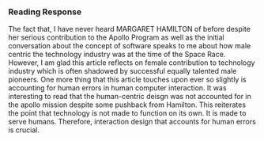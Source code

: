  ### Reading Response
 The fact that, I have never heard MARGARET HAMILTON of  before despite her serious contribution to the Apollo Program as well as the 
 initial conversation about the concept of software speaks to me about how male centric the technology industry was at the time of the 
 Space Race. However, I am glad this article reflects on female contribution to technology industry which is often shadowed by successful 
 equally talented male pioneers. One more thing that this article touches upon ever so slightly is accounting for human errors in human
 computer interaction. It was interesting to read that the human-centric deisgn was not accounted for in the apollo mission despite some 
 pushback from Hamilton. This reiterates the  point that technology is not made to function on its own. It is made to serve humans. 
 Therefore, interaction design that accounts for human errors  is crucial. 
